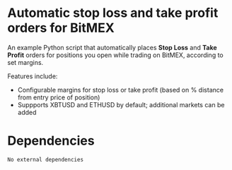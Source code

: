 # Automatic stop loss and take profit orders for BitMEX

An example Python script that automatically places **Stop Loss** and **Take Profit** orders for positions you open while trading on BitMEX, according to set margins.

Features include:

- Configurable margins for stop loss or take profit (based on % distance from entry price of position)
- Suppports XBTUSD and ETHUSD by default; additional markets can be added

# Dependencies

```No external dependencies```
